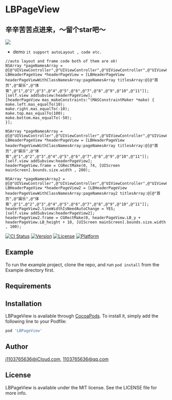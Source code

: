 # LBPageView

## 辛辛苦苦点进来，～留个star吧～

 ![](http://g.recordit.co/StyfruEvpV.gif)

- demo
`it support autoLayout , code etc.`

```
//auto layout and frame code both of them are ok!
NSArray *pageNamesArray = @[@"UIViewController",@"UIViewController",@"UIViewController",@"UIViewController",@"UIViewController",@"UIViewController",@"UIViewController",@"UIViewController",@"UIViewController",@"UIViewController",@"UIViewController",@"UIViewController",@"UIViewController",@"UIViewController"];
LBHeaderPageView *headerPageView = [LBHeaderPageView headerPageViewWithClassNamesArray:pageNamesArray titlesArray:@[@"首页",@"娱乐",@"体育",@"1",@"2",@"3",@"4",@"5",@"6",@"7",@"8",@"9",@"10",@"11"]];
[self.view addSubview:headerPageView];
[headerPageView mas_makeConstraints:^(MASConstraintMaker *make) {
make.left.mas_equalTo(10);
make.right.mas_equalTo(-10);
make.top.mas_equalTo(100);
make.bottom.mas_equalTo(-50);
}];

NSArray *pageNamesArray = @[@"UIViewController",@"UIViewController",@"UIViewController",@"UIViewController",@"UIViewController",@"UIViewController",@"UIViewController",@"UIViewController",@"UIViewController",@"UIViewController",@"UIViewController",@"UIViewController",@"UIViewController",@"UIViewController"];
LBHeaderPageView *headerPageView = [LBHeaderPageView headerPageViewWithClassNamesArray:pageNamesArray titlesArray:@[@"首页",@"娱乐",@"体育",@"1",@"2",@"3",@"4",@"5",@"6",@"7",@"8",@"9",@"10",@"11"]];
[self.view addSubview:headerPageView];
headerPageView.frame = CGRectMake(0, 74, [UIScreen mainScreen].bounds.size.width , 200);

NSArray *pageNamesArray2 = @[@"UIViewController",@"UIViewController",@"UIViewController",@"UIViewController",@"UIViewController",@"UIViewController",@"UIViewController",@"UIViewController",@"UIViewController",@"UIViewController",@"UIViewController",@"UIViewController",@"UIViewController",@"UIViewController"];
LBHeaderPageView *headerPageView2 = [LBHeaderPageView headerPageViewWithClassNamesArray:pageNamesArray2 titlesArray:@[@"首页",@"娱乐",@"体育",@"1",@"2",@"3",@"4",@"5",@"6",@"7",@"8",@"9",@"10",@"11"]];
headerPageView2.lineWidthIsNeedAutoChange = YES;
[self.view addSubview:headerPageView2];
headerPageView2.frame = CGRectMake(0, headerPageView.LB_y + headerPageView.LB_height + 10, [UIScreen mainScreen].bounds.size.width , 100);

```



[![CI Status](http://img.shields.io/travis/j1103765636@iCloud.com/LBPageView.svg?style=flat)](https://travis-ci.org/j1103765636@iCloud.com/LBPageView)
[![Version](https://img.shields.io/cocoapods/v/LBPageView.svg?style=flat)](http://cocoapods.org/pods/LBPageView)
[![License](https://img.shields.io/cocoapods/l/LBPageView.svg?style=flat)](http://cocoapods.org/pods/LBPageView)
[![Platform](https://img.shields.io/cocoapods/p/LBPageView.svg?style=flat)](http://cocoapods.org/pods/LBPageView)

## Example

To run the example project, clone the repo, and run `pod install` from the Example directory first.

## Requirements

## Installation

LBPageView is available through [CocoaPods](http://cocoapods.org). To install
it, simply add the following line to your Podfile:

```ruby
pod 'LBPageView'
```

## Author

j1103765636@iCloud.com, 1103765636@qq.com

## License

LBPageView is available under the MIT license. See the LICENSE file for more info.
